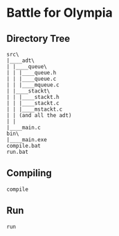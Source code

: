 # Battle for Olympia

## Directory Tree

```
src\
|____adt\
| |____queue\
| | |____queue.h
| | |____queue.c
| | |____mqueue.c
| |____stackt\
| | |____stackt.h
| | |____stackt.c
| | |____mstackt.c
| | (and all the adt)
| |
|____main.c
bin\
|____main.exe
compile.bat
run.bat
```

## Compiling

```
compile
```

## Run

```
run
```
